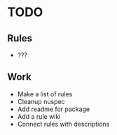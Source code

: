 # TODO

## Rules

- ???


## Work

- Make a list of rules
- Cleanup nuspec
- Add readme for package
- Add a rule wiki
- Connect rules with descriptions
<!-- - Make a UT framework -->
<!-- - Setup some analysis framework -->
<!-- - Make a codefix+testing framework -->
